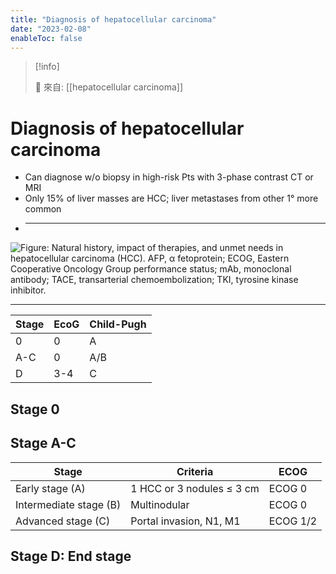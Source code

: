 ```yaml
---
title: "Diagnosis of hepatocellular carcinoma"
date: "2023-02-08"
enableToc: false
---
```


> [!info]
>
> 🌱 來自: [[hepatocellular carcinoma]]

# Diagnosis of hepatocellular carcinoma

- Can diagnose w/o biopsy in high-risk Pts with 3-phase contrast CT or MRI
- Only 15% of liver masses are HCC; liver metastases from other 1° more common
- ***

![Figure: Natural history, impact of therapies, and unmet needs in hepatocellular carcinoma (HCC). AFP, α fetoprotein; ECOG, Eastern Cooperative Oncology Group performance status; mAb, monoclonal antibody; TACE, transarterial chemoembolization; TKI, tyrosine kinase inhibitor.](https://i.imgur.com/TtTSnNg.png)

---

| Stage | EcoG | Child-Pugh |
| ----- | ---- | ---------- |
| 0     | 0    | A          |
| A-C   | 0    | A/B        |
| D     | 3-4  | C          |

## Stage 0

## Stage A-C

| Stage                  | Criteria                  | ECOG     |
| ---------------------- | ------------------------- | -------- |
| Early stage (A)        | 1 HCC or 3 nodules ≤ 3 cm | ECOG 0   |
| Intermediate stage (B) | Multinodular              | ECOG 0   |
| Advanced stage (C)     | Portal invasion, N1, M1   | ECOG 1/2 |

## Stage D: End stage
